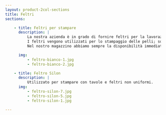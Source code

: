 ```yaml
---
layout: product-2col-sections
title: Feltri
sections:

    - title: Feltri per stampare
      description: |
          La nostra azienda è in grado di fornire feltri per la lavorazione del pellame per l’industria conciaria. <br>
          I feltri vengono utilizzati per lo stampaggio delle pelli; sono lastre in lana al 100% e si possono avere in diverse grandezze, densità e spessore a seconda delle esigenze del Cliente. <br>
          Nel nostro magazzino abbiamo sempre la disponibilità immediata di lastre di misure standard, questo per poter offrire e garantire ai nostri Clienti un servizio efficiente nelle consegne.

      img:
          - feltro-bianco-1.jpg
          - feltro-bianco-2.jpg

    - title: Feltro Silon
      description: |
          Utilizzato per stampare con tavole e feltri non uniformi.
      img:
          - feltro-silon-7.jpg
          - feltro-silon-5.jpg
          - feltro-silon-1.jpg

---
```

